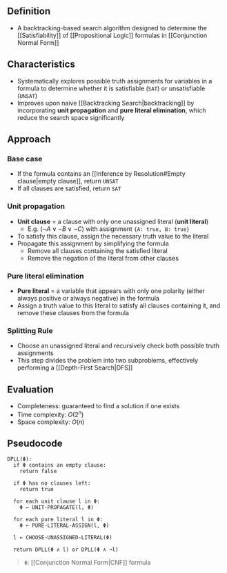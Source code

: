 ## Definition

- A backtracking-based search algorithm designed to determine the [[Satisfiability]] of [[Propositional Logic]] formulas in [[Conjunction Normal Form]]

## Characteristics

- Systematically explores possible truth assignments for variables in a formula to determine whether it is satisfiable (`SAT`) or unsatisfiable (`UNSAT`)
- Improves upon naive [[Backtracking Search|backtracking]] by incorporating **unit propagation** and **pure literal elimination**, which reduce the search space significantly

## Approach

### Base case

- If the formula contains an [[Inference by Resolution#Empty clause|empty clause]], return `UNSAT`
- If all clauses are satisfied, return `SAT`

### Unit propagation

- **Unit clause** = a clause with only one unassigned literal (**unit literal**)
	- E.g. $(\neg A\lor\neg B\lor\neg C)$ with assignment `{A: true, B: true}`
- To satisfy this clause, assign the necessary truth value to the literal
- Propagate this assignment by simplifying the formula
	- Remove all clauses containing the satisfied literal
	- Remove the negation of the literal from other clauses

### Pure literal elimination

- **Pure literal** = a variable that appears with only one polarity (either always positive or always negative) in the formula
- Assign a truth value to this literal to satisfy all clauses containing it, and remove these clauses from the formula

### Splitting Rule

- Choose an unassigned literal and recursively check both possible truth assignments
- This step divides the problem into two subproblems, effectively performing a [[Depth-First Search|DFS]]

## Evaluation

- Completeness: guaranteed to find a solution if one exists
- Time complexity: $O(2^n)$
- Space complexity: $O(n)$

## Pseudocode

```
DPLL(Φ):
  if Φ contains an empty clause:
    return false

  if Φ has no clauses left:
    return true

  for each unit clause l in Φ:
    Φ ← UNIT-PROPAGATE(l, Φ)

  for each pure literal l in Φ:
    Φ ← PURE-LITERAL-ASSIGN(l, Φ)

  l ← CHOOSE-UNASSIGNED-LITERAL(Φ)

  return DPLL(Φ ∧ l) or DPLL(Φ ∧ ¬l)
```

> `Φ`: [[Conjunction Normal Form|CNF]] formula
